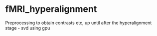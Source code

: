 # fMRI_hyperalignment
Preprocessing to obtain contrasts etc, up until after the hyperalignment stage - svd using gpu
